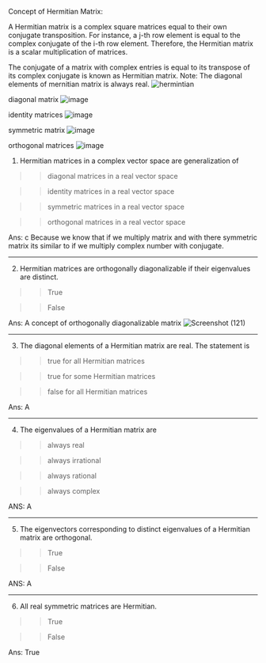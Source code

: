 Concept of Hermitian Matrix:

A Hermitian matrix is a complex square matrices equal to their own conjugate transposition. For instance, a j-th row element is equal to the complex conjugate of the i-th row element. Therefore, the Hermitian matrix is a scalar multiplication of matrices.

The conjugate of a matrix with complex entries is equal to its transpose of its complex conjugate is known as Hermitian matrix.
Note: The diagonal elements of mernitian matrix  is always real.
![hermintian](https://user-images.githubusercontent.com/89120960/198888066-7b97fd88-0557-48c8-a9f1-650edca58668.png)

diagonal matrix
![image](https://user-images.githubusercontent.com/89120960/198888112-e85ac8cb-283c-48dc-ae36-5260fe32d979.png)

identity matrices
![image](https://user-images.githubusercontent.com/89120960/198888146-2e8f3576-bc10-4225-8c09-5d3ccbefa057.png)

symmetric matrix 
![image](https://user-images.githubusercontent.com/89120960/198888174-fb83c4b5-7161-4c1f-8dac-841d388c455c.png)

orthogonal matrices
![image](https://user-images.githubusercontent.com/89120960/198888256-07d5a6f8-4e81-42fa-a9cb-6590e00de6bf.png)



1) Hermitian matrices in a complex vector space are generalization of

>> diagonal matrices in a real vector space

>> identity matrices in a real vector space

>> symmetric matrices in a real vector space

>> orthogonal matrices in a real vector space

Ans: c Because we know that if we multiply matrix and with there symmetric matrix its similar to if we multiply complex number with conjugate.
___________________________________________________________________________________________________________________________________________________________________



2) Hermitian matrices are orthogonally diagonalizable if their eigenvalues are distinct.

>> True

>> False

Ans: A
concept of orthogonally diagonalizable matrix
![Screenshot (121)](https://user-images.githubusercontent.com/89120960/198889245-a7450196-3d25-4cf3-aced-7bb69f3a4b74.png)
___________________________________________________________________________________________________________________________________________________________________



3) The diagonal elements of a Hermitian matrix are real. The statement is

>> true for all Hermitian matrices

>> true for some Hermitian matrices

>> false for all Hermitian matrices

Ans: A


_________________________________________________________________________________________________________________________________________________________________


4) The eigenvalues of a Hermitian matrix are

>> always real

>> always irrational

>> always rational

>> always complex

ANS: A
_________________________________________________________________________________________________________________________________________________________________

5) The eigenvectors corresponding to distinct eigenvalues of a Hermitian matrix are orthogonal.

>> True

>> False

ANS:  A
_________________________________________________________________________________________________________________________________________________________________


6) All real symmetric matrices are Hermitian.

>> True

>> False

Ans: True
